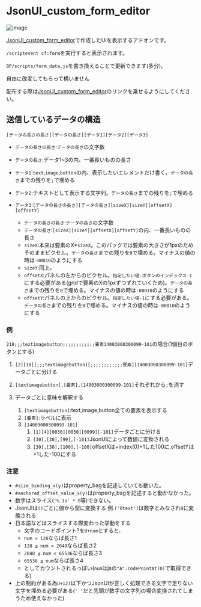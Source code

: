 # JsonUI_custom_form_editor

![image](https://github.com/Satoyans/JsonUI_custom_form_pack/assets/90595639/fefd67cc-f63d-4dc7-94cf-c5b756ebef51)

[JsonUI_custom_form_editor](https://github.com/Satoyans/JsonUI_custom_form_editor)で作成したUIを表示するアドオンです。

`/scriptevent cf:form`を実行すると表示されます。

`BP/scripts/form_data.js`を書き換えることで更新できます(多分)。

自由に改変してもらって構いません

配布する際は[JsonUI_custom_form_editor](https://github.com/Satoyans/JsonUI_custom_form_editor)のリンクを乗せるようにしてください。

## 送信しているデータの構造

`[データの長さの長さ][データの長さ][データ1][データ2][データ3]`

- `データの長さの長さ`:`データの長さ`の文字数
- `データの長さ`:データ1~3の内、一番長いものの長さ
- `データ1`:`text`,`image`,`button`の内、表示したいエレメントだけ書く。`データの長さ`までの残りを`;`で埋める
- `データ2`:テキストとして表示する文字列。`データの長さ`までの残りを`;`で埋める
- `データ3`:`[データの長さの長さ][データの長さ][sizeX][sizeY][offsetX][offsetY]`

  - `データの長さの長さ`:`データの長さ`の文字数
  - `データの長さ`:`[sizeX][sizeY][offsetX][offsetY]`の内、一番長いものの長さ
  - `sizeX`:本来は要素のX*`sizeX`。このパックでは要素の大きさが1pxのためそのままピクセル。`データの長さ`までの残りを`0`で埋める。マイナスの値の時は`-00010`のようにする
  - `sizeY`:同上。
  - `offsetX`:パネルの左からのピクセル。`指定したい値-ボタンのインデックス-1`にする必要がある(gridで要素のXの1pxずつずれていくため)。`データの長さ`までの残りを`0`で埋める。マイナスの値の時は`-00010`のようにする
  - `offsetY`:パネルの上からのピクセル。`指定したい値-1`にする必要がある。`データの長さ`までの残りを`0`で埋める。マイナスの値の時は`-00010`のようにする

### 例

`218;;;textimagebutton;;;;;;;;;;;;要素14003000300099-101`の場合(1個目のボタンとする)

1. `[2][18][;;;textimagebutton][;;;;;;;;;;;;要素][14003000300099-101]`データごとに分ける
2. `[textimagebutton],[要素],[14003000300099-101]`それぞれから`;`を消す
3. データごとに意味を解釈する

   1. `[textimagebutton]`:text,image,button全ての要素を表示する
   2. `[要素]`:ラベルに表示
   3. `[14003000300099-101]`
      1. `[1][4][0030][0030][0099][-101]`データごとに分ける
      2. `[30],[30],[99],[-101]`JsonUIによって数値に変換される
      3. `[30],[30],[100],[-100]`offsetXは+index(0)+1した100に,offsetYは+1した-100にする

### 注意

- `#size_binding_x(y)`はproperty_bagを記述していても動いた。
- `#anchored_offset_value_x(y)`はproperty_bagを記述すると動かなかった。
- 数字はスライス(`'%.1s' * 0`等)できない。
- JsonUIは`()`ごとに値から型に変換する 例.`('0text')`は数字とみなされ`0`に変換される
- 日本語などはスライスする際変わった挙動をする
  - 文字のコードポイント?を`U+num`とすると、
  - `num < 128`ならば長さ1
  - `128 ≦ num < 2048`ならば長さ2
  - `2048 ≦ num < 65536`ならば長さ3
  - `65536 ≦ num`ならば長さ4
  - としてカウントされるっぽい(`num`はjsの`"A".codePointAt(0)`で取得できる)
- 上の制約がある為`U+127`以下かつJsonUIが正しく処理できる文字で足りない文字を埋める必要がある(`' '`だと先頭が数字の文字列の場合変換されてしまうため使えなかった)
